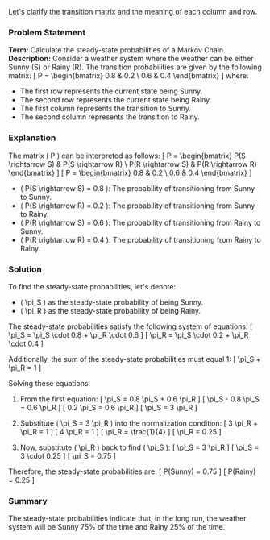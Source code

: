 Let's clarify the transition matrix and the meaning of each column and row.

### Problem Statement
**Term:** Calculate the steady-state probabilities of a Markov Chain.  
**Description:** Consider a weather system where the weather can be either Sunny (S) or Rainy (R). The transition probabilities are given by the following matrix:
\[ P = \begin{bmatrix} 0.8 & 0.2 \\ 0.6 & 0.4 \end{bmatrix} \]
where:
- The first row represents the current state being Sunny.
- The second row represents the current state being Rainy.
- The first column represents the transition to Sunny.
- The second column represents the transition to Rainy.

### Explanation
The matrix \( P \) can be interpreted as follows:
\[ P = \begin{bmatrix} P(S \rightarrow S) & P(S \rightarrow R) \\ P(R \rightarrow S) & P(R \rightarrow R) \end{bmatrix} \]
\[ P = \begin{bmatrix} 0.8 & 0.2 \\ 0.6 & 0.4 \end{bmatrix} \]

- \( P(S \rightarrow S) = 0.8 \): The probability of transitioning from Sunny to Sunny.
- \( P(S \rightarrow R) = 0.2 \): The probability of transitioning from Sunny to Rainy.
- \( P(R \rightarrow S) = 0.6 \): The probability of transitioning from Rainy to Sunny.
- \( P(R \rightarrow R) = 0.4 \): The probability of transitioning from Rainy to Rainy.

### Solution
To find the steady-state probabilities, let's denote:
- \( \pi_S \) as the steady-state probability of being Sunny.
- \( \pi_R \) as the steady-state probability of being Rainy.

The steady-state probabilities satisfy the following system of equations:
\[ \pi_S = \pi_S \cdot 0.8 + \pi_R \cdot 0.6 \]
\[ \pi_R = \pi_S \cdot 0.2 + \pi_R \cdot 0.4 \]

Additionally, the sum of the steady-state probabilities must equal 1:
\[ \pi_S + \pi_R = 1 \]

Solving these equations:

1. From the first equation:
\[ \pi_S = 0.8 \pi_S + 0.6 \pi_R \]
\[ \pi_S - 0.8 \pi_S = 0.6 \pi_R \]
\[ 0.2 \pi_S = 0.6 \pi_R \]
\[ \pi_S = 3 \pi_R \]

2. Substitute \( \pi_S = 3 \pi_R \) into the normalization condition:
\[ 3 \pi_R + \pi_R = 1 \]
\[ 4 \pi_R = 1 \]
\[ \pi_R = \frac{1}{4} \]
\[ \pi_R = 0.25 \]

3. Now, substitute \( \pi_R \) back to find \( \pi_S \):
\[ \pi_S = 3 \pi_R \]
\[ \pi_S = 3 \cdot 0.25 \]
\[ \pi_S = 0.75 \]

Therefore, the steady-state probabilities are:
\[ P(Sunny) = 0.75 \]
\[ P(Rainy) = 0.25 \]

### Summary
The steady-state probabilities indicate that, in the long run, the weather system will be Sunny 75% of the time and Rainy 25% of the time.